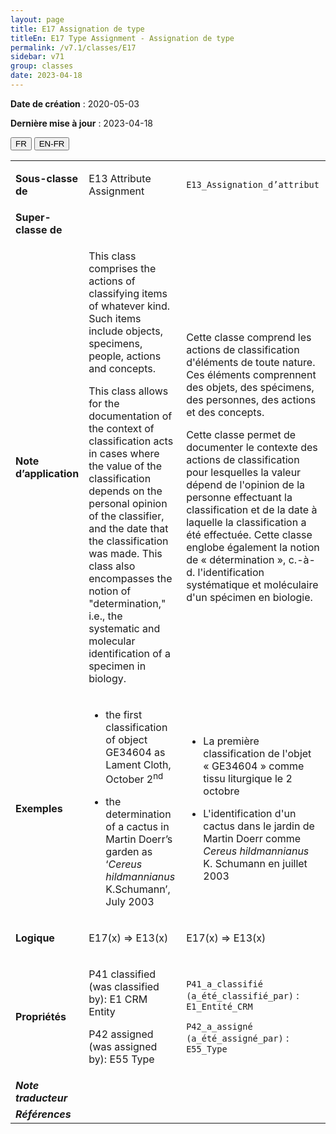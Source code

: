 ```yaml
---
layout: page
title: E17 Assignation de type
titleEn: E17 Type Assignment - Assignation de type
permalink: /v7.1/classes/E17
sidebar: v71
group: classes
date: 2023-04-18
---
```


**Date de création** : 2020-05-03

**Dernière mise à jour** : 2023-04-18

<div class="lang-buttons">
  <button id="fr" class="activate">FR</button>
  <button id="en-fr">EN-FR</button>
</div>

<table>
<tbody>
<tr>
<td><strong>Sous-classe de</strong></td>
<td class="en">
<p>E13 Attribute Assignment</p>
</td>
<td>
<p><code class="language-plaintext highlighter-rouge">E13_Assignation_d’attribut</code></p>
</td>
</tr>
<tr>
<td><strong>Super-classe de</strong></td>
<td class="en">
</td>
<td>
</td>
</tr>
<tr>
<td><strong>Note d’application</strong></td>
<td class="en">
<p>This class comprises the actions of classifying items of whatever kind. Such items include objects, specimens, people, actions and concepts. <strong></strong></p>
<p>This class allows for the documentation of the context of classification acts in cases where the value of the classification depends on the personal opinion of the classifier, and the date that the classification was made. This class also encompasses the notion of "determination," i.e., the systematic and molecular identification of a specimen in biology.</p>
</td>
<td>
<p>Cette classe comprend les actions de classification d'éléments de toute nature. Ces éléments comprennent des objets, des spécimens, des personnes, des actions et des concepts.</p>
<p>Cette classe permet de documenter le contexte des actions de classification pour lesquelles la valeur dépend de l'opinion de la personne effectuant la classification et de la date à laquelle la classification a été effectuée. Cette classe englobe également la notion de « détermination », c.-à-d. l'identification systématique et moléculaire d'un spécimen en biologie.</p>
</td>
</tr>
<tr>
<td><strong>Exemples</strong></td>
<td class="en">
<ul>
<li><p>the first classification of object GE34604 as Lament Cloth, October 2<sup>nd</sup> <strong></strong></p>
</li>
<li><p>the determination of a cactus in Martin Doerr’s garden as ‘<em>Cereus hildmannianus </em>K.Schumann’, July 2003</p>
</li>
</ul>
</td>
<td>
<ul>
<li><p>La première classification de l'objet « GE34604 » comme tissu liturgique le 2 octobre</p>
</li>
<li><p>L'identification d'un cactus dans le jardin de Martin Doerr comme <em>Cereus hildmannianus</em> K. Schumann en juillet 2003</p>
</li>
</ul>
</td>
</tr>
<tr>
<td><strong>Logique</strong></td>
<td class="en">
<p>E17(x) ⇒ E13(x)</p>
</td>
<td>
<p>E17(x) ⇒ E13(x)</p>
</td>
</tr>
<tr>
<td><strong>Propriétés</strong></td>
<td class="en">
<p>P41 classified (was classified by): E1 CRM Entity<strong></strong></p>
<p>P42 assigned (was assigned by): E55 Type</p>
</td>
<td>
<p><code class="language-plaintext highlighter-rouge">P41_a_classifié (a_été_classifié_par)</code> : <code class="language-plaintext highlighter-rouge">E1_Entité_CRM</code> </p>
<p><code class="language-plaintext highlighter-rouge">P42_a_assigné (a_été_assigné_par)</code> : <code class="language-plaintext highlighter-rouge">E55_Type</code></p>
</td>
</tr>
<tr>
<td><strong><em>Note traducteur</em></strong></td>
<td colspan="2">
</td>
</tr>
<tr>
<td><strong><em>Références</em></strong></td>
<td colspan="2">
<p><em></em></p>
</td>
</tr>
</tbody>
</table>

				